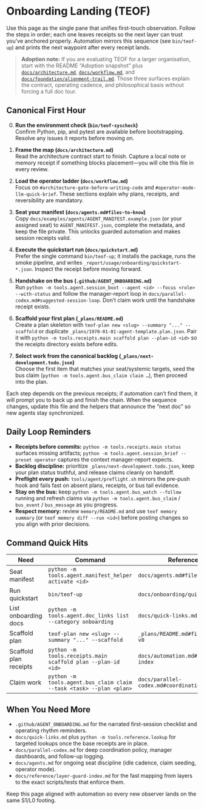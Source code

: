 # Onboarding Landing (TEOF)

Use this page as the single pane that unifies first-touch observation. Follow
the steps in order; each one leaves receipts so the next layer can trust you’ve
anchored properly. Automation mirrors this sequence (see `bin/teof-up`) and
prints the next waypoint after every receipt lands.

> **Adoption note:** If you are evaluating TEOF for a larger organisation, start with the README “Adoption snapshot” plus [`docs/architecture.md`](../architecture.md), [`docs/workflow.md`](../workflow.md), and [`docs/foundation/alignment-trail.md`](../foundation/alignment-trail.md). Those three surfaces explain the contract, operating cadence, and philosophical basis without forcing a full doc tour.

## Canonical First Hour
0. **Run the environment check (`bin/teof-syscheck`)**  
   Confirm Python, pip, and pytest are available before bootstrapping. Resolve
   any issues it reports before moving on.
1. **Frame the map (`docs/architecture.md`)**  
   Read the architecture contract start to finish. Capture a local note or
   memory receipt if something blocks placement—you will cite this file in every
   review.

2. **Load the operator ladder (`docs/workflow.md`)**  
   Focus on `#architecture-gate-before-writing-code` and `#operator-mode-llm-quick-brief`.
   These sections explain why plans, receipts, and reversibility are mandatory.

3. **Seat your manifest (`docs/agents.md#files-to-know`)**  
   Copy `docs/examples/agents/AGENT_MANIFEST.example.json` (or your assigned
   seat) to `AGENT_MANIFEST.json`, complete the metadata, and keep the file
   private. This unlocks guarded automation and makes session receipts valid.

4. **Execute the quickstart run (`docs/quickstart.md`)**  
   Prefer the single command `bin/teof-up`; it installs the package, runs the
   smoke pipeline, and writes `_report/usage/onboarding/quickstart-*.json`.
   Inspect the receipt before moving forward.

5. **Handshake on the bus (`.github/AGENT_ONBOARDING.md`)**  
   Run `python -m tools.agent.session_boot --agent <id> --focus <role> --with-status`
   and follow the manager-report loop in `docs/parallel-codex.md#suggested-session-loop`.
   Don’t claim work until the handshake receipt exists.

6. **Scaffold your first plan (`_plans/README.md`)**  
   Create a plan skeleton with `teof-plan new <slug> --summary "..." --scaffold`
   or duplicate `_plans/1970-01-01-agent-template.plan.json`. Pair it with
   `python -m tools.receipts.main scaffold plan --plan-id <id>` so the receipts
   directory exists before edits.

7. **Select work from the canonical backlog (`_plans/next-development.todo.json`)**  
   Choose the first item that matches your seat/systemic targets, seed the bus
   claim (`python -m tools.agent.bus_claim claim …`), then proceed into the plan.

Each step depends on the previous receipts; if automation can’t find them, it
will prompt you to back up and finish the chain. When the sequence changes,
update this file and the helpers that announce the “next doc” so new agents
stay synchronized.

## Daily Loop Reminders
- **Receipts before commits:** `python -m tools.receipts.main status` surfaces
  missing artifacts; `python -m tools.agent.session_brief --preset operator`
  captures the context manager-report expects.
- **Backlog discipline:** prioritize `_plans/next-development.todo.json`, keep
  your plan status truthful, and release claims cleanly on handoff.
- **Preflight every push:** `tools/agent/preflight.sh` mirrors the pre-push hook
  and fails fast on absent plans, receipts, or bus tail evidence.
- **Stay on the bus:** keep `python -m tools.agent.bus_watch --follow` running
  and refresh claims via `python -m tools.agent.bus_claim` / `bus_event` /
  `bus_message` as you progress.
- **Respect memory:** review `memory/README.md` and use `teof memory summary`
  (or `teof memory diff --run <id>`) before posting changes so you align with
  prior decisions.

## Command Quick Hits
| Need | Command | Reference |
| --- | --- | --- |
| Seat manifest | `python -m tools.agent.manifest_helper activate <id>` | `docs/agents.md#files-to-know` |
| Run quickstart | `bin/teof-up` | `docs/onboarding/quickstart.md` |
| List onboarding docs | `python -m tools.agent.doc_links list --category onboarding` | `docs/quick-links.md` |
| Scaffold plan | `teof-plan new <slug> --summary "..." --scaffold` | `_plans/README.md#file-format-v0` |
| Scaffold plan receipts | `python -m tools.receipts.main scaffold plan --plan-id <id>` | `docs/automation.md#receipts-index` |
| Claim work | `python -m tools.agent.bus_claim claim --task <task> --plan <plan>` | `docs/parallel-codex.md#coordination-bus` |

## When You Need More
- `.github/AGENT_ONBOARDING.md` for the narrated first-session checklist and
  operating rhythm reminders.
- `docs/quick-links.md` plus `python -m tools.reference.lookup` for targeted
  lookups once the base receipts are in place.
- `docs/parallel-codex.md` for deep coordination policy, manager dashboards, and
  follow-up logging.
- `docs/agents.md` for ongoing seat discipline (idle cadence, claim seeding,
  operator mode).
- `docs/reference/layer-guard-index.md` for the fast mapping from layers to the
  exact scripts/tests that enforce them.

Keep this page aligned with automation so every new observer lands on the same
S1/L0 footing.
